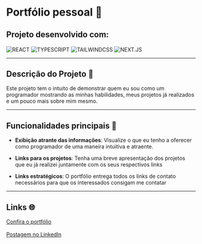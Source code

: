 # Portfólio pessoal 📖

## Projeto desenvolvido com:  

<div style="display:inline_block">
    <img align="center" src="https://img.shields.io/badge/React-20232A?style=for-the-badge&logo=react&logoColor=61DAFB" alt="REACT">
    <img align="center" src="https://img.shields.io/badge/TypeScript-007ACC?style=for-the-badge&logo=typescript&logoColor=white" alt="TYPESCRIPT">
    <img align="center" src="https://img.shields.io/badge/Tailwind_CSS-38B2AC?style=for-the-badge&logo=tailwind-css&logoColor=white" alt="TAILWINDCSS">
    <img align="center" src="https://img.shields.io/badge/Next.js-000000?style=for-the-badge&logo=nextdotjs&logoColor=white" alt="NEXT.JS">
</div>  

---

## Descrição do Projeto 🚀  

Este projeto tem o intuito de demonstrar quem eu sou como um programador mostrando as minhas habilidades, meus projetos já realizados e um pouco mais sobre mim mesmo. 

---

## Funcionalidades principais 🧾  

- **Exibição atrante das informações**: Visualize o que eu tenho a oferecer como programador de uma maneira intuitiva e atraente.  
  
- **Links para os projetos**: Tenha uma breve apresentação dos projetos que eu já realizei juntamente com os seus respectivos links
  
- **Links estratégicos**: O portfólio entrega todos os links de contato necessários para que os interessados consigam me contatar  

---

## Links 🌐

<a href="https://portfolio-flame-sigma-31.vercel.app/" target='_blank'>
    Confira o portfólio
</a>
<br/><br/>
<a href="https://www.linkedin.com/posts/davicarvalhodev604_programacao-fullstack-portfolio-activity-7289701850570747904-XJ1w?utm_source=share&utm_medium=member_desktop" target='_blank'>
    Postagem no LinkedIn
</a>

